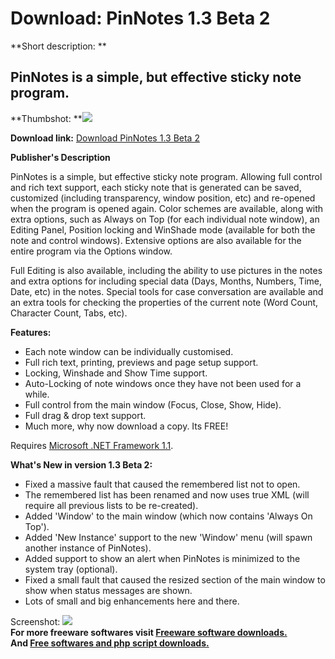 # Download: PinNotes 1.3 Beta 2

**Short description: **

## PinNotes is a simple, but effective sticky note program.

  
**Thumbshot: **![](http://www.freewarefiles.com/screenshot/pinnotes_ss_md.gif)   
  
**Download link:** [Download PinNotes 1.3 Beta 2](http://freesoftwares.boysofts.com/PinNotes-Beta_program_22961.html)  
  

**Publisher's Description**  
  

PinNotes is a simple, but effective sticky note program. Allowing full control
and rich text support, each sticky note that is generated can be saved,
customized (including transparency, window position, etc) and re-opened when
the program is opened again. Color schemes are available, along with extra
options, such as Always on Top (for each individual note window), an Editing
Panel, Position locking and WinShade mode (available for both the note and
control windows). Extensive options are also available for the entire program
via the Options window.

Full Editing is also available, including the ability to use pictures in the
notes and extra options for including special data (Days, Months, Numbers,
Time, Date, etc) in the notes. Special tools for case conversation are
available and an extra tools for checking the properties of the current note
(Word Count, Character Count, Tabs, etc).

**Features:**

  * Each note window can be individually customised. 
  * Full rich text, printing, previews and page setup support. 
  * Locking, Winshade and Show Time support. 
  * Auto-Locking of note windows once they have not been used for a while. 
  * Full control from the main window (Focus, Close, Show, Hide). 
  * Full drag & drop text support. 
  * Much more, why now download a copy. Its FREE! 

Requires [Microsoft .NET Framework
1.1](http://msdn.microsoft.com/netframework/downloads/updates/default.aspx).

**What's New in version 1.3 Beta 2:**

  * Fixed a massive fault that caused the remembered list not to open. 
  * The remembered list has been renamed and now uses true XML (will require all previous lists to be re-created). 
  * Added 'Window' to the main window (which now contains 'Always On Top'). 
  * Added 'New Instance' support to the new 'Window' menu (will spawn another instance of PinNotes). 
  * Added support to show an alert when PinNotes is minimized to the system tray (optional). 
  * Fixed a small fault that caused the resized section of the main window to show when status messages are shown. 
  * Lots of small and big enhancements here and there. 

  
  
Screenshot: ![](http://www.freewarefiles.com/screenshot/pinnotes_ss.gif)  
**For more freeware softwares visit [Freeware software downloads.](http://freesoftwares.boysofts.com/)**   
**And [Free softwares and php script downloads.](http://www.boysofts.com/)**

